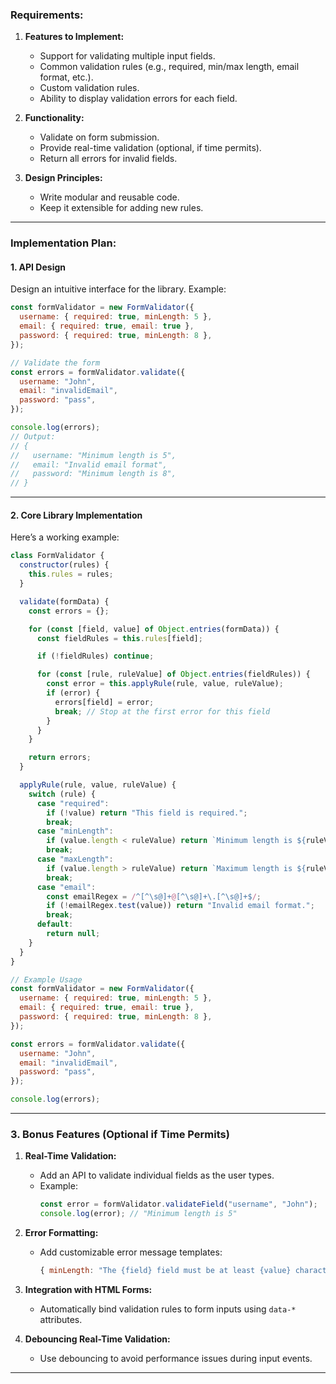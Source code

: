 ### **Requirements:**
1. **Features to Implement:**
   - Support for validating multiple input fields.
   - Common validation rules (e.g., required, min/max length, email format, etc.).
   - Custom validation rules.
   - Ability to display validation errors for each field.

2. **Functionality:**
   - Validate on form submission.
   - Provide real-time validation (optional, if time permits).
   - Return all errors for invalid fields.

3. **Design Principles:**
   - Write modular and reusable code.
   - Keep it extensible for adding new rules.

---

### **Implementation Plan:**

#### **1. API Design**
Design an intuitive interface for the library. Example:

```javascript
const formValidator = new FormValidator({
  username: { required: true, minLength: 5 },
  email: { required: true, email: true },
  password: { required: true, minLength: 8 },
});

// Validate the form
const errors = formValidator.validate({
  username: "John",
  email: "invalidEmail",
  password: "pass",
});

console.log(errors);
// Output:
// {
//   username: "Minimum length is 5",
//   email: "Invalid email format",
//   password: "Minimum length is 8",
// }
```

---

#### **2. Core Library Implementation**

Here’s a working example:

```javascript
class FormValidator {
  constructor(rules) {
    this.rules = rules;
  }

  validate(formData) {
    const errors = {};

    for (const [field, value] of Object.entries(formData)) {
      const fieldRules = this.rules[field];

      if (!fieldRules) continue;

      for (const [rule, ruleValue] of Object.entries(fieldRules)) {
        const error = this.applyRule(rule, value, ruleValue);
        if (error) {
          errors[field] = error;
          break; // Stop at the first error for this field
        }
      }
    }

    return errors;
  }

  applyRule(rule, value, ruleValue) {
    switch (rule) {
      case "required":
        if (!value) return "This field is required.";
        break;
      case "minLength":
        if (value.length < ruleValue) return `Minimum length is ${ruleValue}.`;
        break;
      case "maxLength":
        if (value.length > ruleValue) return `Maximum length is ${ruleValue}.`;
        break;
      case "email":
        const emailRegex = /^[^\s@]+@[^\s@]+\.[^\s@]+$/;
        if (!emailRegex.test(value)) return "Invalid email format.";
        break;
      default:
        return null;
    }
  }
}

// Example Usage
const formValidator = new FormValidator({
  username: { required: true, minLength: 5 },
  email: { required: true, email: true },
  password: { required: true, minLength: 8 },
});

const errors = formValidator.validate({
  username: "John",
  email: "invalidEmail",
  password: "pass",
});

console.log(errors);
```

---

### **3. Bonus Features (Optional if Time Permits)**
1. **Real-Time Validation:**
   - Add an API to validate individual fields as the user types.
   - Example:
     ```javascript
     const error = formValidator.validateField("username", "John");
     console.log(error); // "Minimum length is 5"
     ```

2. **Error Formatting:**
   - Add customizable error message templates:
     ```javascript
     { minLength: "The {field} field must be at least {value} characters." }
     ```

3. **Integration with HTML Forms:**
   - Automatically bind validation rules to form inputs using `data-*` attributes.

4. **Debouncing Real-Time Validation:**
   - Use debouncing to avoid performance issues during input events.

---